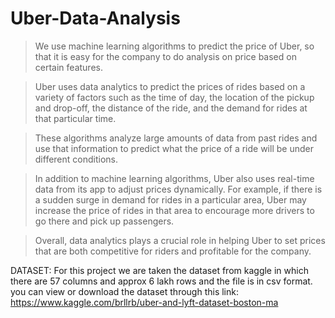 # Uber-Data-Analysis

>We use machine learning algorithms to predict the price of Uber, so that it is easy for the company to do analysis on price based on certain features.

>Uber uses data analytics to predict the prices of rides based on a variety of factors such as the time of day, the location of the pickup and drop-off, the distance of the ride, and the demand for rides at that particular time.

>These algorithms analyze large amounts of data from past rides and use that information to predict what the price of a ride will be under different conditions.

>In addition to machine learning algorithms, Uber also uses real-time data from its app to adjust prices dynamically. For example, if there is a sudden surge in demand for rides in a particular area, Uber may increase the price of rides in that area to encourage more drivers to go there and pick up passengers.

>Overall, data analytics plays a crucial role in helping Uber to set prices that are both competitive for riders and profitable for the company.

DATASET:
For this project we are taken the dataset from kaggle in which there are 57 columns and approx 6 lakh rows and the file is in csv format. you can view or download the dataset through this link: https://www.kaggle.com/brllrb/uber-and-lyft-dataset-boston-ma


